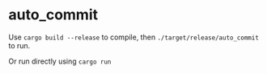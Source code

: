 # auto_commit

Use `cargo build --release` to compile, then `./target/release/auto_commit` to run.

Or run directly using `cargo run`
